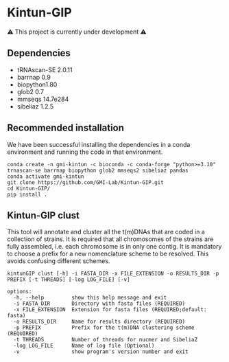 # Kintun-GIP
:warning: This project is currently under development :warning:

## Dependencies
- tRNAscan-SE 2.0.11 
- barrnap 0.9
- biopython1.80
- glob2 0.7
- mmseqs 14.7e284
- sibeliaz 1.2.5

## Recommended installation 
We have been successful installing the dependencies in a conda environment and running the code in that environment.
```
conda create -n gmi-kintun -c bioconda -c conda-forge "python>=3.10" trnascan-se barrnap biopython glob2 mmseqs2 sibeliaz pandas
conda activate gmi-kintun
git clone https://github.com/GMI-Lab/Kintun-GIP.git
cd Kintun-GIP/
pip install .
```

## Kintun-GIP clust
This tool will annotate and cluster all the t(m)DNAs that are coded in a collection of strains. It is required 
that all chromosomes of the strains are fully assembled, i.e. each chromosome is in only one contig. It is mandatory 
to choose a prefix for a new nomenclature scheme to be resolved. This avoids confusing different schemes.

```
kintunGIP clust [-h] -i FASTA_DIR -x FILE_EXTENSION -o RESULTS_DIR -p PREFIX [-t THREADS] [-log LOG_FILE] [-v]

options:
  -h, --help         show this help message and exit
  -i FASTA_DIR       Directory with fasta files (REQUIRED)
  -x FILE_EXTENSION  Extension for fasta files (REQUIRED;default: fasta)
  -o RESULTS_DIR     Name for results directory (REQUIRED)
  -p PREFIX          Prefix for the t(m)DNA clustering scheme (REQUIRED)
  -t THREADS         Number of threads for nucmer and SibeliaZ
  -log LOG_FILE      Name of log file (Optional)
  -v                 show program's version number and exit
```

